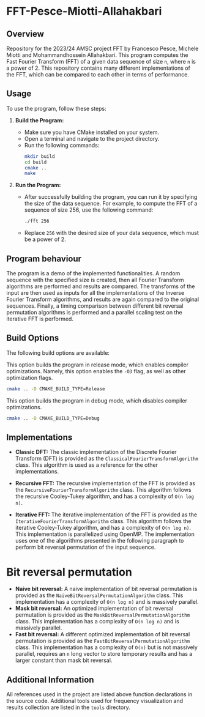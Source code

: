 # FFT-Pesce-Miotti-Allahakbari

## Overview

Repository for the 2023/24 AMSC project FFT by Francesco Pesce, Michele Miotti and Mohammandhossein Allahakbari.
This program computes the Fast Fourier Transform (FFT) of a given data sequence of size `n`, where `n` is a power of 2.
This repository contains many different implementations of the FFT, which can be compared to each other in terms of performance.

## Usage

To use the program, follow these steps:

1. **Build the Program:**
   - Make sure you have CMake installed on your system.
   - Open a terminal and navigate to the project directory.
   - Run the following commands:
     ```bash
     mkdir build
     cd build
     cmake ..
     make
     ```

2. **Run the Program:**
   - After successfully building the program, you can run it by specifying the size of the data sequence. For example, to compute the FFT of a sequence of size 256, use the following command:
        ```bash
        ./fft 256
        ```
   - Replace `256` with the desired size of your data sequence, which must be a power of 2.
   
## Program behaviour

The program is a demo of the implemented functionalities. A random sequence with the specified size is created, then all Fourier Transform algorithms are performed and results are compared. The transforms of the input are then used as inputs for all the implementations of the Inverse Fourier Transform algorithms, and results are again compared to the original sequences. Finally, a timing comparison between different bit reversal permutation algorithms is performed and a parallel scaling test on the iterative FFT is performed.

## Build Options

The following build options are available:


This option builds the program in release mode, which enables compiler optimizations. Namely, this option enables the `-O3` flag, as well as other optimization flags.

```bash
cmake .. -D CMAKE_BUILD_TYPE=Release
```

This option builds the program in debug mode, which disables compiler optimizations.

```bash
cmake .. -D CMAKE_BUILD_TYPE=Debug
```

## Implementations

+ **Classic DFT:** The classic implementation of the Discrete Fourier Transform (DFT) is provided as the `ClassicalFourierTransformAlgorithm` class. This algorithm is used as a reference for the other implementations.

+ **Recursive FFT:** The recursive implementation of the FFT is provided as the `RecursiveFourierTransformAlgorithm` class. This algorithm follows the recursive Cooley-Tukey algorithm, and has a complexity of `O(n log n)`.

+ **Iterative FFT:** The iterative implementation of the FFT is provided as the `IterativeFourierTransformAlgorithm` class. This algorithm follows the iterative Cooley-Tukey algorithm, and has a complexity of `O(n log n)`. This implementation is parallelized using OpenMP. The implementation uses one of the algorithms presented in the following paragraph to perform bit reversal permutation of the input sequence.

# Bit reversal permutation

+ **Naive bit reversal:** A naive implementation of bit reversal permutation is provided as the `NaiveBitReversalPermutationAlgorithm` class. This implementation has a complexity of `O(n log n)` and is massively parallel.
+ **Mask bit reversal:** An optimized implementation of bit reversal permutation is provided as the `MaskBitReversalPermutationAlgorithm` class. This implementation has a complexity of `O(n log n)` and is massively parallel.
+ **Fast bit reversal:** A different optimized implementation of bit reversal permutation is provided as the `FastBitReversalPermutationAlgorithm` class. This implementation has a complexity of `O(n)` but is not massively parallel, requires an `n` long vector to store temporary results and has a larger constant than mask bit reversal.

## Additional Information

All references used in the project are listed above function declarations in the source code.
Additional tools used for frequency visualization and results collection are listed in the `tools` directory.
